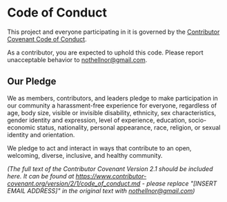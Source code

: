 # Code of Conduct

This project and everyone participating in it is governed by the [Contributor Covenant Code of Conduct](https://www.contributor-covenant.org/version/2/1/code_of_conduct/). 

As a contributor, you are expected to uphold this code. Please report unacceptable behavior to [nothellnor@gmail.com](mailto:nothellnor@gmail.com).

## Our Pledge

We as members, contributors, and leaders pledge to make participation in our
community a harassment-free experience for everyone, regardless of age, body
size, visible or invisible disability, ethnicity, sex characteristics, gender
identity and expression, level of experience, education, socio-economic status,
nationality, personal appearance, race, religion, or sexual identity
and orientation.

We pledge to act and interact in ways that contribute to an open, welcoming,
diverse, inclusive, and healthy community.

*(The full text of the Contributor Covenant Version 2.1 should be included here. It can be found at https://www.contributor-covenant.org/version/2/1/code_of_conduct.md - please replace "[INSERT EMAIL ADDRESS]" in the original text with nothellnor@gmail.com)*
